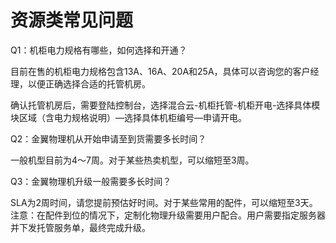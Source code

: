 # 资源类常见问题

Q1：机柜电力规格有哪些，如何选择和开通？

目前在售的机柜电力规格包含13A、16A、20A和25A，具体可以咨询您的客户经理，以便正确选择合适的托管机房。

确认托管机房后，需要登陆控制台，选择混合云-机柜托管-机柜开电-选择具体模块区域（含电力规格说明）—选择具体机柜编号—申请开电。

Q2：金翼物理机从开始申请至到货需要多长时间？

一般机型目前为4～7周。对于某些热卖机型，可以缩短至3周。

Q3：金翼物理机升级一般需要多长时间？

SLA为2周时间，请您提前预估好时间。对于某些常用的配件，可以缩短至3天。 注意：在配件到位的情况下，定制化物理升级需要用户配合。用户需要指定服务器并下发托管服务单，最终完成升级。